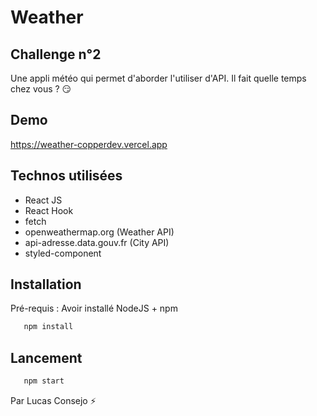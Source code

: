 # Weather

## Challenge n°2
Une appli météo qui permet d'aborder l'utiliser d'API.
Il fait quelle temps chez vous ? 😏

## Demo
https://weather-copperdev.vercel.app

## Technos utilisées 

- React JS
- React Hook
- fetch
- openweathermap.org (Weather API)
- api-adresse.data.gouv.fr (City API)
- styled-component

## Installation
Pré-requis : Avoir installé NodeJS + npm
```bash
   npm install
```

## Lancement 
```bash
   npm start
```

Par Lucas Consejo ⚡